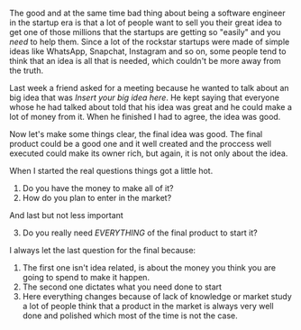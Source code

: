 The good and at the same time bad thing about being a software engineer in the startup era is that a lot of people want to sell you 
their great idea to get one of those millions that the startups are getting so "easily" and you *need* to help them.
Since a lot of the rockstar startups were made of simple ideas like WhatsApp, Snapchat, Instagram and so on, some people tend to think
that an idea is all that is needed, which couldn't be more away from the truth.

Last week a friend asked for a meeting because he wanted to talk about an big idea that was *Insert your big idea here*. He kept saying
that everyone whose he had talked about told that his idea was great and he could make a lot of money from it. When he finished I had to
agree, the idea was good.

Now let's make some things clear, the final idea was good. The final product could be a good one and it well created and the proccess
well executed could make its owner rich, but again, it is not only about the idea.

When I started the real questions things got a little hot.

1. Do you have the money to make all of it?
2. How do you plan to enter in the market?

And last but not less important

3. Do you really need *EVERYTHING* of the final product to start it?

I always let the last question for the final because:

1. The first one isn't idea related, is about the money you think you are going to spend to make it happen.
2. The second one dictates what you need done to start
3. Here everything changes because of lack of knowledge or market study a lot of people think that a product in the market
is always very well done and polished which most of the time is not the case.
